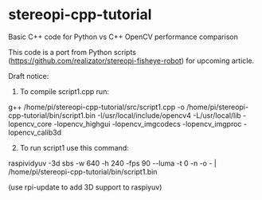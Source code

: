 # stereopi-cpp-tutorial
 Basic C++ code for Python vs C++ OpenCV performance comparison

This code is a port from Python scripts (https://github.com/realizator/stereopi-fisheye-robot)
for upcoming article.

Draft notice:

1. To compile script1.cpp run:

g++ /home/pi/stereopi-cpp-tutorial/src/script1.cpp -o /home/pi/stereopi-cpp-tutorial/bin/script1.bin -I/usr/local/include/opencv4 -L/usr/local/lib -lopencv_core -lopencv_highgui -lopencv_imgcodecs -lopencv_imgproc -lopencv_calib3d

2. To run script1 use this command:

raspividyuv -3d sbs -w 640 -h 240 -fps 90 --luma -t 0 -n -o - | /home/pi/stereopi-cpp-tutorial/bin/script1.bin

(use rpi-update to add 3D support to raspiyuv)